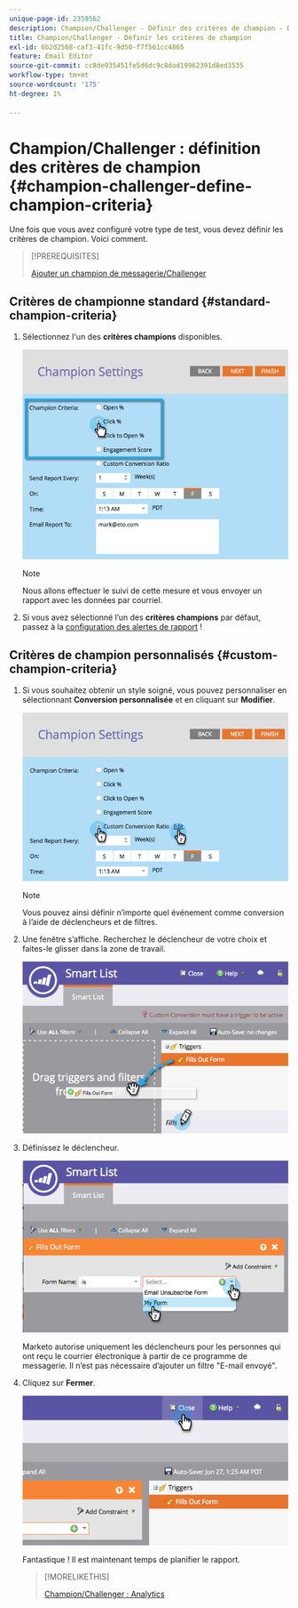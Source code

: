 ```yaml
---
unique-page-id: 2359562
description: Champion/Challenger - Définir des critères de champion - Documents Marketo - Documentation du produit
title: Champion/Challenger - Définir les critères de champion
exl-id: 6b2d2568-caf3-41fc-9d50-f7f561cc4865
feature: Email Editor
source-git-commit: cc8de935451fe5d6dc9c8dad19962391d8ed3535
workflow-type: tm+mt
source-wordcount: '175'
ht-degree: 1%

---
```


# Champion/Challenger : définition des critères de champion {#champion-challenger-define-champion-criteria}

Une fois que vous avez configuré votre type de test, vous devez définir les critères de champion. Voici comment.

>[!PREREQUISITES]
>
>[Ajouter un champion de messagerie/Challenger](/help/marketo/product-docs/email-marketing/general/functions-in-the-editor/email-tests-champion-challenger/add-an-email-champion-challenger.md)

## Critères de championne standard {#standard-champion-criteria}

1. Sélectionnez l&#39;un des **critères champions** disponibles.

   ![](assets/image2014-9-15-13-3a1-3a15.png)

   >[!NOTE]
   >
   >Nous allons effectuer le suivi de cette mesure et vous envoyer un rapport avec les données par courriel.

1. Si vous avez sélectionné l’un des **critères champions** par défaut, passez à la [configuration des alertes de rapport](/help/marketo/product-docs/email-marketing/general/functions-in-the-editor/email-tests-champion-challenger/analytics.md#configure-report-alerts) !

## Critères de champion personnalisés {#custom-champion-criteria}

1. Si vous souhaitez obtenir un style soigné, vous pouvez personnaliser en sélectionnant **Conversion personnalisée** et en cliquant sur **Modifier**.

   ![](assets/image2014-9-15-13-3a2-3a52.png)

   >[!NOTE]
   >
   >Vous pouvez ainsi définir n’importe quel événement comme conversion à l’aide de déclencheurs et de filtres.

1. Une fenêtre s’affiche. Recherchez le déclencheur de votre choix et faites-le glisser dans la zone de travail.

   ![](assets/image2014-9-15-13-3a3-3a38.png)

1. Définissez le déclencheur.

   ![](assets/image2014-9-15-13-3a3-3a54.png)

   Marketo autorise uniquement les déclencheurs pour les personnes qui ont reçu le courrier électronique à partir de ce programme de messagerie. Il n’est pas nécessaire d’ajouter un filtre &quot;E-mail envoyé&quot;.

1. Cliquez sur **Fermer**.

   ![](assets/image2014-9-15-13-3a4-3a7.png)

   Fantastique ! Il est maintenant temps de planifier le rapport.

   >[!MORELIKETHIS]
   >
   >[Champion/Challenger : Analytics](/help/marketo/product-docs/email-marketing/general/functions-in-the-editor/email-tests-champion-challenger/analytics.md)
